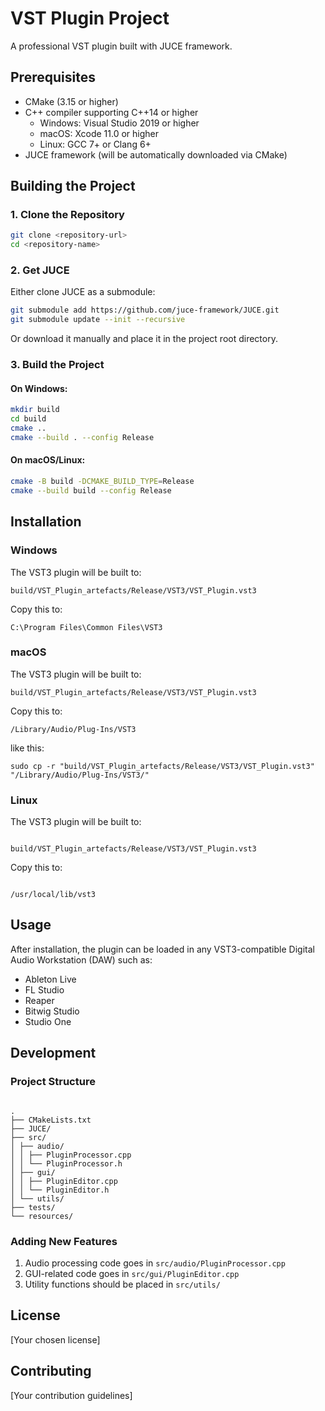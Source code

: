 # VST Plugin Project

A professional VST plugin built with JUCE framework.

## Prerequisites

- CMake (3.15 or higher)
- C++ compiler supporting C++14 or higher
  - Windows: Visual Studio 2019 or higher
  - macOS: Xcode 11.0 or higher
  - Linux: GCC 7+ or Clang 6+
- JUCE framework (will be automatically downloaded via CMake)

## Building the Project

### 1. Clone the Repository

```bash
git clone <repository-url>
cd <repository-name>
```

### 2. Get JUCE

Either clone JUCE as a submodule:

```bash
git submodule add https://github.com/juce-framework/JUCE.git
git submodule update --init --recursive
```

Or download it manually and place it in the project root directory.

### 3. Build the Project

#### On Windows:

```bash
mkdir build
cd build
cmake ..
cmake --build . --config Release
```

#### On macOS/Linux:

```bash
cmake -B build -DCMAKE_BUILD_TYPE=Release
cmake --build build --config Release
```

## Installation

### Windows

The VST3 plugin will be built to:

```
build/VST_Plugin_artefacts/Release/VST3/VST_Plugin.vst3
```

Copy this to:

```
C:\Program Files\Common Files\VST3
```

### macOS

The VST3 plugin will be built to:

```
build/VST_Plugin_artefacts/Release/VST3/VST_Plugin.vst3
```

Copy this to:

```
/Library/Audio/Plug-Ins/VST3
```

like this:

```
sudo cp -r "build/VST_Plugin_artefacts/Release/VST3/VST_Plugin.vst3" "/Library/Audio/Plug-Ins/VST3/"
```

### Linux

The VST3 plugin will be built to:

```

build/VST_Plugin_artefacts/Release/VST3/VST_Plugin.vst3

```

Copy this to:

```

/usr/local/lib/vst3

```

## Usage

After installation, the plugin can be loaded in any VST3-compatible Digital Audio Workstation (DAW) such as:

- Ableton Live
- FL Studio
- Reaper
- Bitwig Studio
- Studio One

## Development

### Project Structure

```

.
├── CMakeLists.txt
├── JUCE/
├── src/
│ ├── audio/
│ │ ├── PluginProcessor.cpp
│ │ └── PluginProcessor.h
│ ├── gui/
│ │ ├── PluginEditor.cpp
│ │ └── PluginEditor.h
│ └── utils/
├── tests/
└── resources/

```

### Adding New Features

1. Audio processing code goes in `src/audio/PluginProcessor.cpp`
2. GUI-related code goes in `src/gui/PluginEditor.cpp`
3. Utility functions should be placed in `src/utils/`

## License

[Your chosen license]

## Contributing

[Your contribution guidelines]

```

```
